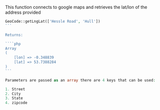 This function connects to google maps and retrieves the lat/lon of the address provided

````php
GeoCode::getLngLat(['Hessle Road', 'Hull'])
```

Returns:

````php
Array
(
    [lon] => -0.348839
    [lat] => 53.7388284
)
```

Parameters are passed as an array there are 4 keys that can be used:

1. Street
2. City
3. State
4. zipcode